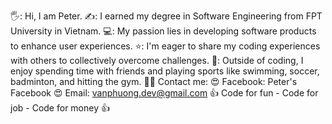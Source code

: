 🖐️: Hi, I am Peter.
✍️: I earned my degree in Software Engineering from FPT University in Vietnam.
💻: My passion lies in developing software products to enhance user experiences.
⭐: I'm eager to share my coding experiences with others to collectively overcome challenges.
🏸: Outside of coding, I enjoy spending time with friends and playing sports like swimming, soccer, badminton, and hitting the gym.
🤜🤛 Contact me:
😍 Facebook: Peter's Facebook
😍 Email: vanphuong.dev@gmail.com
👍 Code for fun - Code for job - Code for money 👍
